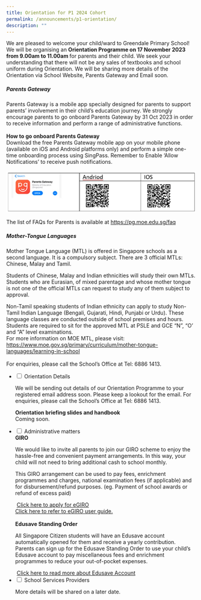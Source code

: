 ```yaml
---
title: Orientation for P1 2024 Cohort
permalink: /announcements/p1-orientation/
description: ""
---
```

We are pleased to welcome your child/ward to Greendale Primary School! We will be organising an <b>Orientation Programme on 17 November 2023 from 9.00am to 11.00am </b> for parents and their child. We seek your understanding that there will not be any sales of textbooks and school uniform during Orientation.
We will be sharing more details of the Orientation via School Website, Parents Gateway and Email soon.

##### Parents Gateway

Parents Gateway is a mobile app specially designed for parents to support parents’ involvement in their child’s education journey. We strongly encourage parents to go onboard Parents Gateway by 31 Oct 2023 in order to receive information and perform a range of administrative functions. <br><br>
<b>How to go onboard Parents Gateway</b>
<br>
Download the free Parents Gateway mobile app on your mobile phone (available on iOS and Android platforms only) and perform a simple one-time onboarding process using SingPass. Remember to Enable ‘Allow Notifications’ to receive push notifications.
<br><br>
<img src="/images/Annoucements/parents%20gateway.jpg" alt="parents gateway">

The list of FAQs for Parents is available at  <a href="https://pg.moe.edu.sg/faq">https://pg.moe.edu.sg/faq</a>
<br>
##### 	Mother-Tongue Languages
<p>
Mother Tongue Language (MTL) is offered in Singapore schools as a second language. It is a compulsory subject. There are 3 official MTLs: Chinese, Malay and Tamil.
</p>
<p>
Students of Chinese, Malay and Indian ethnicities will study their own MTLs.
Students who are Eurasian, of mixed parentage and whose mother tongue is not one of the official MTLs can request to study any of them subject to approval.
</p>
<p>
	Non-Tamil speaking students of Indian ethnicity can apply to study Non-Tamil Indian Language (Bengali, Gujarati, Hindi, Punjabi or Urdu). These language classes are conducted outside of school premises and hours. Students are required to sit for the approved MTL at PSLE and GCE “N”, “O’ and “A” level examinations.
<br>
For more information on MOE MTL, please visit: <a href="https://www.moe.gov.sg/primary/curriculum/mother-tongue-languages/learning-in-school">https://www.moe.gov.sg/primary/curriculum/mother-tongue-languages/learning-in-school</a>
<br><br>
For enquiries, please call the School’s Office at Tel: 6886 1413.
<br>
</p><ul class="jekyllcodex_accordion">
<li><input id="accordion1" type="checkbox">  
<label for="accordion1">Orientation Details</label><div>
<p>We will be sending out details of our Orientation Programme to your registered email address soon. Please keep a lookout for the email. For enquiries, please call the School’s Office at Tel: 6886 1413.
</p> 
<p> 
<b>Orientation briefing slides and handbook</b>
<br>Coming soon.
</p>
</div></li> 

<li><input id="accordion2" type="checkbox">  
<label for="accordion2">Administrative matters</label><div>  
<b> GIRO</b>
<p>
We would like to invite all parents to join our GIRO scheme to enjoy the hassle-free and convenient payment arrangements. In this way, your child will not need to bring additional cash to school monthly.</p>
<p>
This GIRO arrangement can be used to pay fees, enrichment programmes and charges, national examination fees (if applicable) and for disbursement/refund purposes. (eg. Payment of school awards or refund of excess paid)
</p> 
&nbsp;<a href="https://www.moe.gov.sg/financial-matters/fees/egiro">Click here to apply for eGIRO</a>&nbsp;
<br>
<a href="/files/Announcements/eGiro%20user%20guide.pdf" target="_blank">Click here to refer to eGIRO user guide.</a>
<br>
<br><b>Edusave Standing Order</b>
<p>
All Singapore Citizen students will have an Edusave account automatically opened for them and receive a yearly contribution. Parents can sign up for the Edusave Standing Order to use your child’s Edusave account to pay miscellaneous fees and enrichment programmes to reduce your out-of-pocket expenses.</p>
&nbsp;<a href="https://www.moe.gov.sg/financial-matters/edusave-account">Click here to read more about Edusave Account</a>&nbsp;
</div></li> 

<li><input id="accordion3" type="checkbox">  
<label for="accordion3">School Services Providers</label><div>  
	<p>More details will be shared on a later date.
</p>  
</div></li>  
	
</ul>